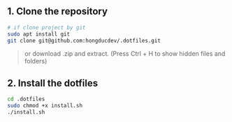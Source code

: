 ## 1. Clone the repository

```bash
# if clone project by git
sudo apt install git
git clone git@github.com:hongducdev/.dotfiles.git
```
> or download .zip and extract. (Press Ctrl + H to show hidden files and folders)

## 2. Install the dotfiles

```bash
cd .dotfiles
sudo chmod +x install.sh
./install.sh
```
